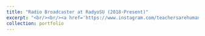 ```yaml
---
title: "Radio Broadcaster at RadyoSU (2018-Present)"
excerpt: "<br/><br/><a href='https://www.instagram.com/teachersarehuman/?hl=en'>Instagram of Teachers are Human</a><br/><br/><a href='https://www.youtube.com/@teachersarehuman-radyosu885'>Youtube Channel of Teachers are Human</a><br/><br/><iframe width='560' height='315' src='https://www.youtube.com/watch?v=klGY9OIBWlU&t=45s' frameborder='0' allow='accelerometer; autoplay; clipboard-write; encrypted-media; gyroscope; picture-in-picture' allowfullscreen></iframe><br/><br/><img src='/images/5.jpeg'><img src='/images/6.jpeg'><img src='/images/7.jpeg'><br/>"
collection: portfolio
---
```

